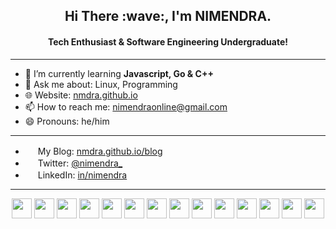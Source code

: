 <h2 align="center">
    Hi There :wave:, I'm NIMENDRA.
</h2>
<h4 align="center">
Tech Enthusiast & Software Engineering Undergraduate!
</h4>

---

- 🌱 I’m currently learning **Javascript, Go & C++** 
- 💬 Ask me about: Linux, Programming
- :globe_with_meridians: Website: [nmdra.github.io](https://nmdra.github.io/)
- 📫 How to reach me: nimendraonline@gmail.com
- 😄 Pronouns: he/him

---
- <img height="16" width="16" src="https://cdn.simpleicons.org/blogger" /> My Blog: [nmdra.github.io/blog](https://nmdra.github.io/blog/)
- <img height="16" width="16" src="https://cdn.simpleicons.org/twitter" /> Twitter: [@nimendra_](https://twitter.com/nimendra_)
- <img height="16" width="16" src="https://cdn.simpleicons.org/linkedin" /> LinkedIn: [in/nimendra](https://www.linkedin.com/in/nimendra/)
---

<p align="center">
    <img height="32" width="32" src="https://cdn.simpleicons.org/linux" />
    <img height="32" width="32" src="https://cdn.simpleicons.org/manjaro" />
    <img height="32" width="32" src="https://cdn.simpleicons.org/kde" />
    <img height="32" width="32" src="https://cdn.simpleicons.org/neovim" />
    <img height="32" width="32" src="https://cdn.simpleicons.org/intellijidea" />
    <img height="32" width="32" src="https://cdn.simpleicons.org/git" />
    <img height="32" width="32" src="https://cdn.simpleicons.org/cplusplus" />
    <img height="32" width="32" src="https://cdn.simpleicons.org/c" />
    <img height="32" width="32" src="https://cdn.simpleicons.org/javascript" />
    <img height="32" width="32" src="https://cdn.simpleicons.org/go" />
    <img height="32" width="32" src="https://cdn.simpleicons.org/gnubash" />
    <img height="32" width="32" src="https://cdn.simpleicons.org/docker" />
    <img height="32" width="32" src="https://cdn.simpleicons.org/mysql" />
    <img height="32" width="32" src="https://cdn.simpleicons.org/php" />
</p>



